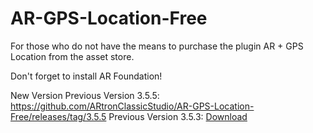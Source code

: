 # AR-GPS-Location-Free
For those who do not have the means to purchase the plugin AR + GPS Location from the asset store. 


Don't forget to install AR Foundation!

New Version 
Previous Version 3.5.5: https://github.com/ARtronClassicStudio/AR-GPS-Location-Free/releases/tag/3.5.5
Previous Version 3.5.3: [Download](https://github.com/ARtronClassicStudio/AR-GPS-Location-Free/releases/download/3.5.3/AR.+.GPS.Location.3.5.3.unitypackage)
